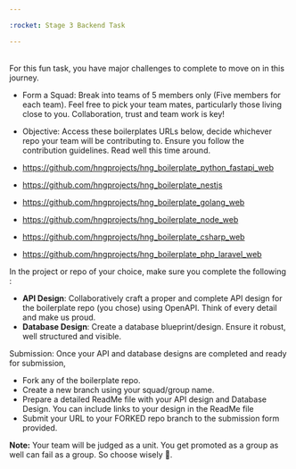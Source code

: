 ```yaml
---

:rocket: Stage 3 Backend Task

---
```


\
For this fun task, you have major challenges to complete to move on in this journey.

- Form a Squad:
  Break into teams of 5 members only (Five members for each team). Feel free to pick your team mates, particularly those living close to you. Collaboration, trust and team work is key!
  <br/>
- Objective:
  Access these boilerplates URLs below, decide whichever repo your team will be contributing to. Ensure you follow the contribution guidelines. Read well this time around.
  <br/>

- https://github.com/hngprojects/hng_boilerplate_python_fastapi_web
- https://github.com/hngprojects/hng_boilerplate_nestjs
- https://github.com/hngprojects/hng_boilerplate_golang_web
- https://github.com/hngprojects/hng_boilerplate_node_web
- https://github.com/hngprojects/hng_boilerplate_csharp_web
- https://github.com/hngprojects/hng_boilerplate_php_laravel_web

In the project or repo of your choice, make sure you complete the following :

- **API Design**: Collaboratively craft a proper and complete API design for the boilerplate repo (you chose) using OpenAPI. Think of every detail and make us proud.
  <br />
- **Database Design**: Create a database blueprint/design. Ensure it robust, well structured and visible.

Submission: Once your API and database designs are completed and ready for submission,

- Fork any of the boilerplate repo.
- Create a new branch using your squad/group name.
- Prepare a detailed ReadMe file with your API design and Database Design. You can include links to your design in the ReadMe file
- Submit your URL to your FORKED repo branch to the submission form provided.

**Note:**
Your team will be judged as a unit. You get promoted as a group as well can fail as a group. So choose wisely :slightly_smiling_face:.
